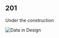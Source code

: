 ## 201

Under the construction

![Data in Design](https://namjulee.github.io/njs-lab-public/project/2017-jterm-harvard-gsd/2017-jterm-harvard-gsd.jpg)